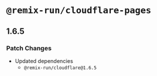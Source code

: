 # `@remix-run/cloudflare-pages`

## 1.6.5

### Patch Changes

- Updated dependencies
  - `@remix-run/cloudflare@1.6.5`
